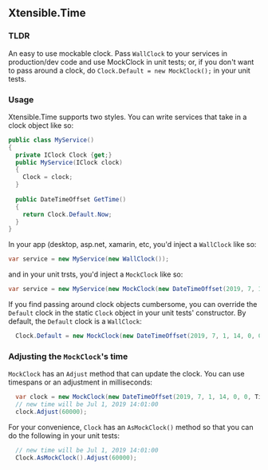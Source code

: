 ## Xtensible.Time

### TLDR
An easy to use mockable clock. Pass `WallClock` to your services in production/dev code and use MockClock in unit tests; or, if you don't want to pass around a clock, do `Clock.Default = new MockClock();` in your unit tests.

### Usage
Xtensible.Time supports two styles.  You can write services that take in a clock object like so:
```csharp
public class MyService()
{
  private IClock Clock {get;}
  public MyService(IClock clock)
  {
    Clock = clock;
  }
  
  public DateTimeOffset GetTime()
  {
    return Clock.Default.Now;
  }
}
```

In your app (desktop, asp.net, xamarin, etc, you'd inject a `WallClock` like so:
```csharp
var service = new MyService(new WallClock());
```
and in your unit trsts, you'd inject a `MockClock` like so:
```csharp
var service = new MyService(new MockClock(new DateTimeOffset(2019, 7, 1, 14, 0, 0, TimeSpan.Zero)));
```

If you find passing around clock objects cumbersome, you can override the `Default` clock in the static `Clock` object in your unit tests' constructor.  By default, the `Default` clock is a `WallClock`:
```csharp
  Clock.Default = new MockClock(new DateTimeOffset(2019, 7, 1, 14, 0, 0, TimeSpan.Zero));
```

### Adjusting the `MockClock`'s time
`MockClock` has an `Adjust` method that can update the clock.  You can use timespans or an adjustment in milliseconds:
```csharp
  var clock = new MockClock(new DateTimeOffset(2019, 7, 1, 14, 0, 0, TimeSpan.Zero));
  // new time will be Jul 1, 2019 14:01:00
  clock.Adjust(60000);
```

For your convenience, `Clock` has an `AsMockClock()` method so that you can do the following in your unit tests:
```csharp
  // new time will be Jul 1, 2019 14:01:00
  Clock.AsMockClock().Adjust(60000);
```
